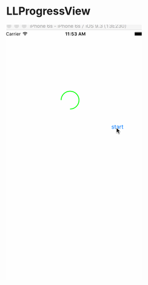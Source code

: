 # LLProgressView
![image](https://github.com/dasibingou/LLProgressView/blob/master/ProjectImage/ccc.gif)
